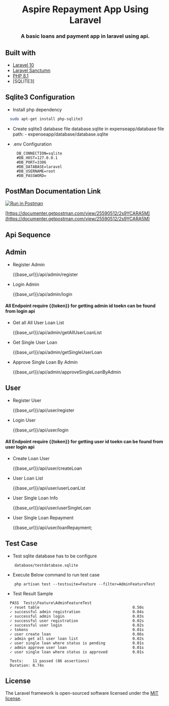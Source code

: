 
<h1 align="center">Aspire Repayment App Using Laravel </h1>
<h3 align="center">A basic loans and  payment app in laravel using api.</h3>

## Built with
- [Laravel 10](https://github.com/laravel/framework)
- [Laravel Sanctumn](https://github.com/laravel/sanctum)
- [PHP 8.1](https://www.php.net/releases/8.1/en.php)
- [SQLITE3]

## Sqlite3  Configuration
- Install php dependency  
```bash 
  sudo apt-get install php-sqlite3
  ```

- Create sqlite3 database file database.sqlite in expenseapp/database
  file path: - expenseapp/database/database.sqlite

- .env Configuration
```env
     DB_CONNECTION=sqlite  
     #DB_HOST=127.0.0.1  
     #DB_PORT=3306  
     #DB_DATABASE=laravel  
     #DB_USERNAME=root  
     #DB_PASSWORD=  
```

## PostMan Documentation Link  
[![Run in Postman](https://run.pstmn.io/button.svg)](https://documenter.getpostman.com/view/25590512/2s9YCARA5M)


[https://documenter.getpostman.com/view/25590512/2s9YCARA5M](https://documenter.getpostman.com/view/25590512/2s9YCARA5M)

## Api Sequence 

## Admin 

- Register Admin

    {{base_url}}/api/admin/register

- Login Admin

    {{base_url}}/api/admin/login

####   All Endpoint require  {{token}} for  getting admin id toekn can be found from login api

- Get all All User Loan List

    {{base_url}}/api/admin/getAllUserLoanList

- Get Single User Loan

    {{base_url}}/api/admin/getSingleUserLoan

- Approve Single Loan By Admin

    {{base_url}}/api/admin/approveSingleLoanByAdmin

## User

- Register User
    
    {{base_url}}/api/user/register

- Login User
    
    {{base_url}}/api/user/login

####   All Endpoint require  {{token}} for  getting user id toekn can be found from user login api

- Create Loan User

    {{base_url}}/api/user/createLoan

- User Loan  List

    {{base_url}}/api/user/userLoanList

- User Single Loan Info 
    
    {{base_url}}/api/user/userSingleLoan

- User Single Loan Repayment  

    {{base_url}}/api/user/loanRepayment;

## Test Case

- Test sqlite database has to be configure  
```
    database/testdatabase.sqlite
```

- Execute Below command to run test case 

```
    php artisan test --testsuite=Feature --filter=AdminFeatureTest

```

- Test Result Sample
```
  PASS  Tests\Feature\AdminFeatureTest
  ✓ reset table                                         0.50s  
  ✓ successful admin registration                       0.04s  
  ✓ successful admin login                              0.03s  
  ✓ successful user registration                        0.02s  
  ✓ successful user login                               0.02s  
  ✓ tokens                                              0.01s  
  ✓ user create loan                                    0.06s  
  ✓ admin get all user loan list                        0.02s  
  ✓ user single loan where status is pending            0.01s  
  ✓ admin approve user loan                             0.01s  
  ✓ user single loan where status is approved           0.01s  

  Tests:    11 passed (86 assertions)
  Duration: 0.74s

```
## License
The Laravel framework is open-sourced software licensed under the [MIT license](https://opensource.org/licenses/MIT).
